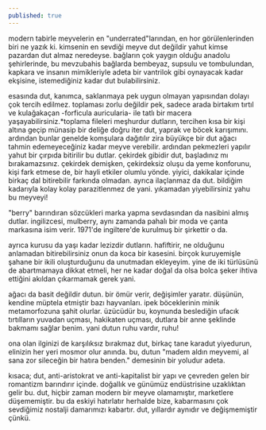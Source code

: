 ```yaml
---
published: true
---
```

modern tabirle meyvelerin en "underrated"larından, en hor görülenlerinden biri ne yazık ki. kimsenin en sevdiği meyve dut değildir yahut kimse pazardan dut almaz neredeyse. bağların çok yaygın olduğu anadolu şehirlerinde, bu mevzubahis bağlarda bembeyaz, supsulu ve tombulundan, kapkara ve insanın mimikleriyle adeta bir vantrilok gibi oynayacak kadar ekşisine, istemediğiniz kadar dut bulabilirsiniz.

esasında dut, kanımca, saklanmaya pek uygun olmayan yapısından dolayı çok tercih edilmez. toplaması zorlu değildir pek, sadece arada birtakım tırtıl ve kulağakaçan -forficula auricularia- ile tatlı bir macera yaşayabilirsiniz.*toplama fileleri meşhurdur dutların, tercihen kısa bir kişi altına geçip münasip bir deliğe doğru iter dut, yaprak ve böcek karışımını. ardından bunlar genelde komşulara dağıtılır zira büyükçe bir dut ağacı tahmin edemeyeceğiniz kadar meyve verebilir. ardından pekmezleri yapılır yahut bir çırpıda bitirilir bu dutlar. çekirdek gibidir dut, başladınız mı bırakamazsınız. çekirdek demişken, çekirdeksiz oluşu da yeme konforunu, kişi fark etmese de, bir hayli etkiler olumlu yönde. yiyici, dakikalar içinde birkaç dal bitirebilir farkında olmadan. ayrıca ilaçlanmaz da dut. bildiğim kadarıyla kolay kolay parazitlenmez de yani. yıkamadan yiyebilirsiniz yahu bu meyveyi!

"berry" barındıran sözcükleri marka yapma sevdasından da nasibini almış dutlar. ingilizcesi, mulberry, aynı zamanda pahalı bir moda ve çanta markasına isim verir. 1971'de ingiltere'de kurulmuş bir şirkettir o da.

ayrıca kurusu da yaşı kadar lezizdir dutların. hafiftirir, ne olduğunu anlamadan bitirebilirsiniz onun da koca bir kasesini. birçok kuruyemişle şahane bir ikili oluşturduğunu da unutmadan ekleyeyim. yine de iki türlüsünü de abartmamaya dikkat etmeli, her ne kadar doğal da olsa bolca şeker ihtiva ettiğini akıldan çıkarmamak gerek yani.

ağacı da basit değildir dutun. bir ömür verir, değişimler yaratır. düşünün, kendine müptela etmiştir bazı hayvanları. ipek böceklerinin minik metamorfozuna şahit olurlar. üzücüdür bu, koynunda beslediğin ufacık tırtılların yuvadan uçması, hakikaten uçması, dutlara bir anne şeklinde bakmamı sağlar benim. yani dutun ruhu vardır, ruhu!

ona olan ilginizi de karşılıksız bırakmaz dut, birkaç tane karadut yiyedurun, elinizin her yeri mosmor olur anında. bu, dutun "madem aldın meyvemi, al sana zor sileceğin bir hatıra benden." demesinin bir yoludur adeta.

kısaca; dut, anti-aristokrat ve anti-kapitalist bir yapı ve çevreden gelen bir romantizm barındırır içinde. doğallık ve günümüz endüstrisine uzaklıktan gelir bu. dut, hiçbir zaman modern bir meyve olamamıştır, marketlere düşememiştir. bu da eskiyi hatırlatır herhalde bize, kabarmasını çok sevdiğimiz nostalji damarımızı kabartır. dut, yıllardır aynıdır ve değişmemiştir çünkü.
